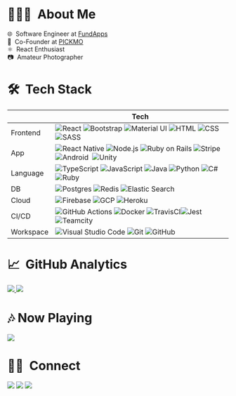 <!-- ## Hello, I'm Vittorio! -->
# 👨🏻‍💻 &nbsp;About Me

🌐 &nbsp;Software Engineer at [FundApps](https://github.com/fundapps)\
🍿 &nbsp;Co-Founder at [PICKMO](https://pickmo.app)\
⚛ &nbsp;React Enthusiast\
📷 &nbsp;Amateur Photographer


# 🛠 &nbsp;Tech Stack

|   |Tech|
|---|---|
|Frontend|![React](https://img.shields.io/badge/-React-050F2C?style=flat&logo=react)&nbsp;![Bootstrap](https://img.shields.io/badge/-Bootstrap-050F2C?style=flat&logo=bootstrap&logoColor=563D7C)&nbsp;![Material UI](https://img.shields.io/badge/-Material%20UI-050F2C?style=flat&logo=material-ui)&nbsp;![HTML](https://img.shields.io/badge/-HTML-050F2C?style=flat&logo=HTML5)&nbsp;![CSS](https://img.shields.io/badge/-CSS-050F2C?style=flat&logo=CSS3&logoColor=1572B6)&nbsp;![SASS](https://img.shields.io/badge/-SASS-050F2C?style=flat&logo=SASS)&nbsp;
|App|![React Native](https://img.shields.io/badge/-React%20Native-050F2C?style=flat&logo=react)&nbsp;![Node.js](https://img.shields.io/badge/-Node.js-050F2C?style=flat&logo=node.js)&nbsp;![Ruby on Rails](https://img.shields.io/badge/-Ruby%20on%20Rails-050F2C?style=flat&logo=ruby-on-rails&logoColor=CC342D)&nbsp;![Stripe](https://img.shields.io/badge/-Stripe-050F2C?style=flat&logo=Stripe)&nbsp;![Android](https://img.shields.io/badge/-Android-050F2C?style=flat&logo=android)&nbsp;&nbsp;![Unity](https://img.shields.io/badge/-Unity-050F2C?style=flat&logo=Unity)&nbsp;|
|Language|![TypeScript](https://img.shields.io/badge/-TypeScript-050F2C?style=flat&logo=typescript)&nbsp;![JavaScript](https://img.shields.io/badge/-JavaScript-050F2C?style=flat&logo=javascript)&nbsp;![Java](https://img.shields.io/badge/-Java-050F2C?style=flat&logo=Java&logoColor=FFA518)&nbsp;![Python](https://img.shields.io/badge/-Python-050F2C?style=flat&logo=python)&nbsp;![C#](https://img.shields.io/badge/-C%23-050F2C?style=flat&logo=c-sharp)&nbsp;![Ruby](https://img.shields.io/badge/-Ruby-050F2C?style=flat&logo=ruby&logoColor=CC342D)&nbsp;|
|DB|![Postgres](https://img.shields.io/badge/-Postgres-050F2C?style=flat&logo=postgresql)&nbsp;![Redis](https://img.shields.io/badge/-Redis-050F2C?style=flat&logo=redis)&nbsp;![Elastic Search](https://img.shields.io/badge/-Elastic%20Search-050F2C?style=flat&logo=elasticsearch&logoColor=FED10A)&nbsp;|
|Cloud|![Firebase](https://img.shields.io/badge/-Firebase-050F2C?style=flat&logo=firebase)&nbsp;![GCP](https://img.shields.io/badge/-GCP-050F2C?style=flat&logo=google-cloud)&nbsp;![Heroku](https://img.shields.io/badge/-Heroku-050F2C?style=flat&logo=heroku&logoColor=79589F)|
|CI/CD|![GitHub Actions](https://img.shields.io/badge/Github%20Actions-050F2C.svg?style=flat&logo=githubactions&logoColor=white)&nbsp;![Docker](https://img.shields.io/badge/-Docker-050F2C?style=flat&logo=docker)&nbsp;![TravisCI](https://img.shields.io/badge/TravisCI-050F2C.svg?style=flate&logo=travis&logoColor=white)![Jest](https://img.shields.io/badge/-Jest-050F2C?style=flat&logo=jest&logoColor=white)&nbsp;![Teamcity](https://img.shields.io/badge/TeamCity-050F2C.svg?style=flat&logo=teamcity&logoColor=white)
|Workspace|![Visual Studio Code](https://img.shields.io/badge/-Visual%20Studio%20Code-050F2C?style=flat&logo=visual-studio-code&logoColor=007ACC)&nbsp;![Git](https://img.shields.io/badge/-Git-050F2C?style=flat&logo=git)&nbsp;![GitHub](https://img.shields.io/badge/-GitHub-050F2C?style=flat&logo=github)&nbsp;|


<!-- <img src="https://github-readme-stats.vercel.app/api/top-langs/?username=SirPryderi&langs_count=8&theme=algolia&count_private=true&hide_border=true&include_all_commits=true"/> -->


# 📈 &nbsp;GitHub Analytics

<a href="https://github.com/SirPryderi">
  <img src="https://github-readme-stats.vercel.app/api?username=SirPryderi&show_icons=true&theme=algolia&include_all_commits=true&count_private=true&hide_border=true"/>
  <img src="https://github-readme-streak-stats.herokuapp.com?user=SirPryderi&hide_border=true&theme=algolia&count_private=true"/>
</a>

# 🎶&nbsp;Now Playing 
<a href="https://spotify-github-profile.vercel.app/api/view?uid=1166806539&redirect=true">
  <img src="https://spotify-github-profile.vercel.app/api/view?uid=1166806539&cover_image=true&theme=novatorem"/>
</a>

# 🤝🏻 &nbsp;Connect

<a href="https://linkedin.com/in/vittorio-iocolano"><img src="https://img.shields.io/badge/-Vittorio%20Iocolano-0077B5?style=flat&logo=Linkedin&logoColor=white"/></a>
<a href="https://instagram.com/SirPryderi"><img src="https://img.shields.io/badge/-@SirPryderi-E4405F?style=flat&logo=Instagram&logoColor=white"/></a>
<a href="https://sirpryderi.github.io"><img src="https://img.shields.io/badge/-sirpryderi.github.io-247BA0?style=flat&logo=Google-Chrome&logoColor=white"/></a>
